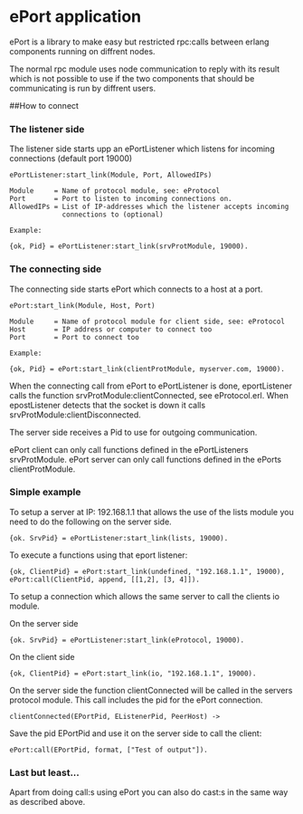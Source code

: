 # ePort application

ePort is a library to make easy but restricted rpc:calls between erlang components
running on diffrent nodes.

The normal rpc module uses node communication to reply with its result which is 
not possible to use if the two components that should be communicating is run by
diffrent users.

##How to connect

### The listener side
The listener side starts upp an ePortListener which listens for incoming 
connections (default port 19000)

    ePortListener:start_link(Module, Port, AllowedIPs)
    
    Module     = Name of protocol module, see: eProtocol
    Port       = Port to listen to incoming connections on.
    AllowedIPs = List of IP-addresses which the listener accepts incoming 
                 connections to (optional)
                 
    Example:

    {ok, Pid} = ePortListener:start_link(srvProtModule, 19000).                            

### The connecting side                 
The connecting side starts ePort which connects to a host at a port.                 
                 
    ePort:start_link(Module, Host, Port)
    
    Module     = Name of protocol module for client side, see: eProtocol
    Host       = IP address or computer to connect too
    Port       = Port to connect too
    
    Example:
    
    {ok, Pid} = ePort:start_link(clientProtModule, myserver.com, 19000).

When the connecting call from ePort to ePortListener is done, eportListener
calls the function srvProtModule:clientConnected, see eProtocol.erl. When 
epostListener detects that the socket is down it calls srvProtModule:clientDisconnected.

The server side receives a Pid to use for outgoing communication.

ePort client can only call functions defined in the ePortListeners srvProtModule.
ePort server can only call functions defined in the ePorts clientProtModule.

### Simple example

To setup a server at IP: 192.168.1.1 that allows the use of the lists module you 
need to do the following on the server side.

    {ok. SrvPid} = ePortListener:start_link(lists, 19000).
    
To execute a functions using that eport listener:

    {ok, ClientPid} = ePort:start_link(undefined, "192.168.1.1", 19000),
    ePort:call(ClientPid, append, [[1,2], [3, 4]]).
    
To setup a connection which allows the same server to call the clients io module.

On the server side

    {ok. SrvPid} = ePortListener:start_link(eProtocol, 19000).

On the client side

    {ok, ClientPid} = ePort:start_link(io, "192.168.1.1", 19000).
    
On the server side the function clientConnected will be called in the servers 
protocol module. This call includes the pid for the ePort connection.

    clientConnected(EPortPid, EListenerPid, PeerHost) ->
    
Save the pid EPortPid and use it on the server side to call the client:

    ePort:call(EPortPid, format, ["Test of output"]).
    
### Last but least...

Apart from doing call:s using ePort you can also do cast:s in the same way
as described above.

    
    